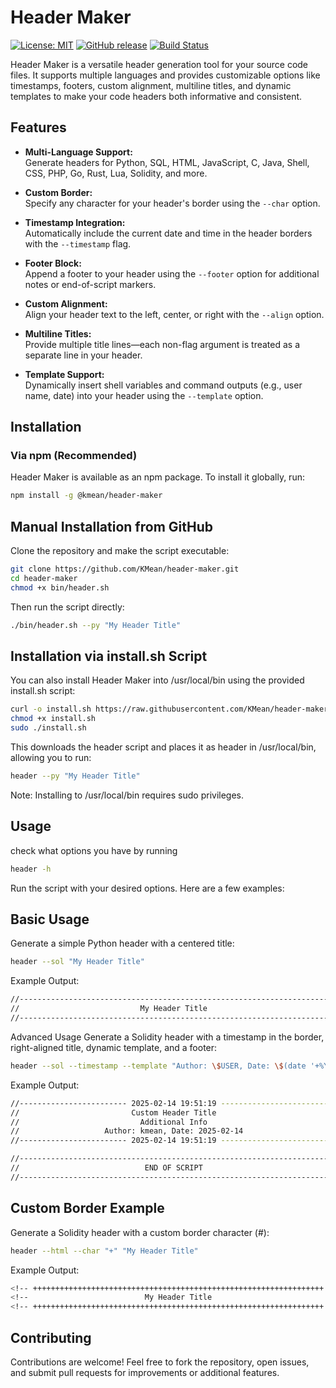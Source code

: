 # Header Maker
[![License: MIT](https://img.shields.io/badge/License-MIT-yellow.svg)](https://opensource.org/licenses/MIT)
[![GitHub release](https://img.shields.io/github/release/KMean/header-maker.svg)](https://github.com/KMean/header-maker/releases/)
[![Build Status](https://img.shields.io/github/workflow/status/KMean/header-maker/CI)](https://github.com/KMean/header-maker/actions)

Header Maker is a versatile header generation tool for your source code files. It supports multiple languages and provides customizable options like timestamps, footers, custom alignment, multiline titles, and dynamic templates to make your code headers both informative and consistent.

## Features

- **Multi-Language Support:**  
  Generate headers for Python, SQL, HTML, JavaScript, C, Java, Shell, CSS, PHP, Go, Rust, Lua, Solidity, and more.

- **Custom Border:**  
  Specify any character for your header's border using the `--char` option.

- **Timestamp Integration:**  
  Automatically include the current date and time in the header borders with the `--timestamp` flag.

- **Footer Block:**  
  Append a footer to your header using the `--footer` option for additional notes or end-of-script markers.

- **Custom Alignment:**  
  Align your header text to the left, center, or right with the `--align` option.

- **Multiline Titles:**  
  Provide multiple title lines—each non-flag argument is treated as a separate line in your header.

- **Template Support:**  
  Dynamically insert shell variables and command outputs (e.g., user name, date) into your header using the `--template` option.

## Installation

### Via npm (Recommended)

Header Maker is available as an npm package. To install it globally, run:

```bash
npm install -g @kmean/header-maker

```
## Manual Installation from GitHub
Clone the repository and make the script executable:

```bash
git clone https://github.com/KMean/header-maker.git
cd header-maker
chmod +x bin/header.sh
```
Then run the script directly:

```bash
./bin/header.sh --py "My Header Title"
```
## Installation via install.sh Script
You can also install Header Maker into /usr/local/bin using the provided install.sh script:

```bash
curl -o install.sh https://raw.githubusercontent.com/KMean/header-maker/master/install.sh
chmod +x install.sh
sudo ./install.sh
```
This downloads the header script and places it as header in /usr/local/bin, allowing you to run:

```bash
header --py "My Header Title"
```
Note: Installing to /usr/local/bin requires sudo privileges.

## Usage

check what options you have by running
```bash
header -h
```
Run the script with your desired options. Here are a few examples:

## Basic Usage
Generate a simple Python header with a centered title:

```bash
header --sol "My Header Title"
```
Example Output:
```bash
//----------------------------------------------------------------------//
//                           My Header Title                            //
//----------------------------------------------------------------------//
```
Advanced Usage
Generate a Solidity header with a timestamp in the border, right-aligned title, dynamic template, and a footer:

```bash
header --sol --timestamp --template "Author: \$USER, Date: \$(date '+%Y-%m-%d')" --footer "END OF SCRIPT" "Custom Header Title" "Additional Info"
```

Example Output:

```bash
//------------------------ 2025-02-14 19:51:19 -------------------------//
//                         Custom Header Title                          //
//                           Additional Info                            //
//                   Author: kmean, Date: 2025-02-14                    //
//------------------------ 2025-02-14 19:51:19 -------------------------//

//----------------------------------------------------------------------//
//                            END OF SCRIPT                             //
//----------------------------------------------------------------------//
```
## Custom Border Example
Generate a Solidity header with a custom border character (#):

```bash
header --html --char "+" "My Header Title"
```
Example Output:

```bash
<!-- +++++++++++++++++++++++++++++++++++++++++++++++++++++++++++++++++ -->
<!--                          My Header Title                          -->
<!-- +++++++++++++++++++++++++++++++++++++++++++++++++++++++++++++++++ -->
```
## Contributing
Contributions are welcome! Feel free to fork the repository, open issues, and submit pull requests for improvements or additional features.
